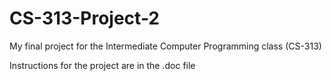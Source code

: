 # CS-313-Project-2
My final project for the Intermediate Computer Programming class (CS-313)

Instructions for the project are in the .doc file
